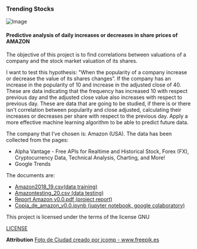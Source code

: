 ### Trending Stocks 
![Image](https://github.com/nazaretserrano/trending-stocks/blob/master/17752.jpg)

#### Predictive analysis of daily increases or decreases in share prices of AMAZON

The objective of this project is to find correlations between valuations of a company and the stock market valuation of its shares.

I want to test this hypothesis: "When the popularity of a company increase or decrease  the value of its shares changes”.
If the company has an increase in the popularity of 10 and increase in the adjusted close of 40. 
These  are  data indicating that the frequency has increased 10 with respect previous day and the adjusted close value also increases with respect to previous day. 
These are data that are going to be studied, if there is or there isn't correlation between popularity and close adjusted, calculating their increases or decreases per share with respect to the previous day. Apply a more effective machine learning algorithm to be able to predict future data.     

The company that I’ve chosen is: Amazon (USA). The data has been collected from the pages:
- Alpha Vantage - Free APIs for Realtime and Historical Stock, Forex (FX), Cryptocurrency Data, Technical Analysis, Charting, and More!
- Google Trends

The documents are:
- [Amazon2018_19.csv(data training)](https://github.com/nazaretserrano/trending-stocks/blob/master/Amazon2018_19.csv)
- [Amazontesting_20.csv (data testing)](https://github.com/nazaretserrano/trending-stocks/blob/master/amazontesting_20.csv) 
- [Report Amazon v0.0.pdf (project report)](https://github.com/nazaretserrano/trending-stocks/blob/master/amazontesting_20.csv)
- [Copia_de_amazon_v0.0.ipynb (jupyter notebook, google colaboratory)](https://github.com/nazaretserrano/trending-stocks/blob/master/Copia_de_amazon_v0_0.ipynb) 


This project is licensed under the terms of the license GNU

[LICENSE](  )



**Attribution**
<a href="https://www.freepik.es/fotos/ciudad">Foto de Ciudad creado por jcomp - www.freepik.es</a>
